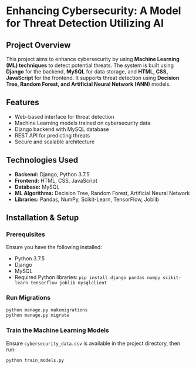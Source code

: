 # Enhancing Cybersecurity: A Model for Threat Detection Utilizing AI

## Project Overview
This project aims to enhance cybersecurity by using **Machine Learning (ML) techniques** to detect potential threats. The system is built using **Django** for the backend, **MySQL** for data storage, and **HTML, CSS, JavaScript** for the frontend. It supports threat detection using **Decision Tree, Random Forest, and Artificial Neural Network (ANN)** models.

## Features
- Web-based interface for threat detection
- Machine Learning models trained on cybersecurity data
- Django backend with MySQL database
- REST API for predicting threats
- Secure and scalable architecture

## Technologies Used
- **Backend:** Django, Python 3.7.5
- **Frontend:** HTML, CSS, JavaScript
- **Database:** MySQL
- **ML Algorithms:** Decision Tree, Random Forest, Artificial Neural Network
- **Libraries:** Pandas, NumPy, Scikit-Learn, TensorFlow, Joblib

## Installation & Setup
### Prerequisites
Ensure you have the following installed:
- Python 3.7.5
- Django
- MySQL
- Required Python libraries: `pip install django pandas numpy scikit-learn tensorflow joblib mysqlclient`


### Run Migrations
```bash
python manage.py makemigrations
python manage.py migrate
```

### Train the Machine Learning Models
Ensure `cybersecurity_data.csv` is available in the project directory, then run:
```bash
python train_models.py
```
